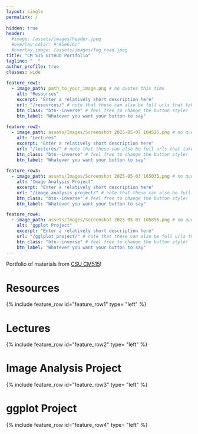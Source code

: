 ```yaml
---
layout: single
permalink: / 
     
hidden: true
header:
  #image: /assets/images/header.jpeg
  #overlay_color: #"#5e616c"
  #overlay_image: /assets/images/fog_road.jpeg
title: "CM 515 GitHub Portfolio"
tagline: "  "   
author_profile: true
classes: wide
   
feature_row1:
  - image_path: path_to_your_image.png # no quotes this time
    alt: "Resources"
    excerpt: "Enter a relatively short description here"
    url: "/resources/" # note that these can also be full urls that take people to other sites
    btn_class: "btn--inverse" # feel free to change the button style!
    btn_label: "Whatever you want your button to say"
    
feature_row2:
  - image_path: assets/Images/Screenshot 2025-05-07 104525.png # no quotes this time
    alt: "Lectures"
    excerpt: "Enter a relatively short description here"
    url: "/lectures/" # note that these can also be full urls that take people to other sites
    btn_class: "btn--inverse" # feel free to change the button style!
    btn_label: "Whatever you want your button to say"
    
feature_row3:
  - image_path: assets/Images/Screenshot 2025-05-03 165035.png # no quotes this time
    alt: "Image Analysis Project"
    excerpt: "Enter a relatively short description here"
    url: "/image_analysis_project/" # note that these can also be full urls that take people to other sites
    btn_class: "btn--inverse" # feel free to change the button style!
    btn_label: "Whatever you want your button to say"

feature_row4:
  - image_path: assets/Images/Screenshot 2025-05-07 105856.png # no quotes this time
    alt: "ggplot Project"
    excerpt: "Enter a relatively short description here"
    url: "/gglplot_project/" # note that these can also be full urls that take people to other sites
    btn_class: "btn--inverse" # feel free to change the button style!
    btn_label: "Whatever you want your button to say" 
---
```


Portfolio of materials from [CSU CM515](https://github.com/Colorado-State-University-CMB/CM515-course-2025/tree/main)! 

# Resources

{% include feature_row id="feature_row1" type= "left" %}

# Lectures

{% include feature_row id="feature_row2" type= "left" %}

# Image Analysis Project

{% include feature_row id="feature_row3" type= "left" %}

# ggplot Project

{% include feature_row id="feature_row4" type= "left" %}

